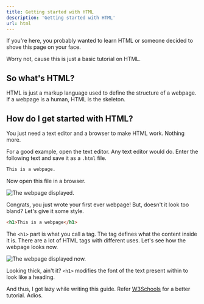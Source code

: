 ```yaml
---
title: Getting started with HTML
description: 'Getting started with HTML'
url: html
---
```


If you're here, you probably wanted to learn HTML or someone decided to shove this page on your face.

Worry not, cause this is just a basic tutorial on HTML.

## So what's HTML?
HTML is just a markup language used to define the structure of a webpage. If a webpage is a human, HTML is the skeleton.

## How do I get started with HTML?
You just need a text editor and a browser to make HTML work. Nothing more. 

For a good example, open the text editor. Any text editor would do. Enter the following text and save it as a `.html` file.

```html
This is a webpage.
```

Now open this file in a browser. 

![The webpage displayed.](/html/s1.png)

Congrats, you just wrote your first ever webpage! But, doesn't it look too bland? Let's give it some style.

```html
<h1>This is a webpage</h1>
```

The `<h1>` part is what you call a tag. The tag defines what the content inside it is. There are a lot of HTML tags with different uses. Let's see how the webpage looks now.

![The webpage displayed now.](/html/s2.png)

Looking thick, ain't it? `<h1>` modifies the font of the text present within to look like a heading. 

And thus, I got lazy while writing this guide. Refer [W3Schools](https://w3schools.com) for a better tutorial. Adios.